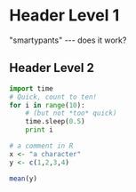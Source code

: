 # Header Level 1

"smartypants" --- does it work?

## Header Level 2

```python
import time
# Quick, count to ten!
for i in range(10):
    # (but not *too* quick)
    time.sleep(0.5)
    print i
```


```r 
# a comment in R
x <- "a character"
y <- c(1,2,3,4)

mean(y)
```
